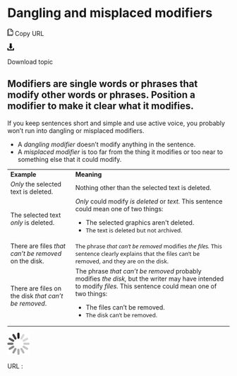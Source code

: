 ﻿# Dangling and misplaced modifiers

![Copy URL](media/dangling-misplaced-modifiers/Copy.png)
Copy URL

![Download](media/dangling-misplaced-modifiers/Download.png)

Download topic

## Modifiers are single words or phrases that modify other words or phrases. Position a modifier to make it clear what it modifies.

If you keep sentences short and simple and use active voice, you probably won’t run into dangling or misplaced modifiers. 

  - A *dangling modifier* doesn’t modify anything in the sentence. 
  - A *misplaced modifier* is too far from the thing it modifies or too near to something else that it could modify. 

<table>
<tbody>
<tr class="odd">
<td><b>Example</b></td>
<td><b>Meaning</b></td>
</tr>
<tr class="even">
<td><div>
<div>
<em>Only</em> the selected text is deleted. 
</div>
</div></td>
<td><div>
<div>
Nothing other than the selected text is deleted.
</div>
</div></td>
</tr>
<tr class="odd">
<td><div>
The selected text <em>only</em> is deleted.
</div></td>
<td><em>Only</em> could modify <em>is deleted</em> or <em>text.</em> This sentence could mean one of two things:
<ul>
<li>The selected graphics aren't deleted.</li>
<li><span style="line-height: 107%; font-family: Segoe UI; font-size: small;">The text is deleted but not archived. </span></li>
</ul></td>
</tr>
<tr class="even">
<td><div>
There are files <em>that can’t be removed</em> on the disk. 
</div></td>
<td><div>
<span style="line-height: 107%; font-family: Segoe UI; font-size: small;">The phrase <em>t</em></span><em><span style="line-height: 107%; font-family: Segoe UI; font-size: small;">hat can’t be removed</span></em> <span style="line-height: 107%; font-family: Segoe UI; font-size: small;">modifies <em>the files.</em> This sentence clearly explains that the files can’t be removed, and they are on the disk. </span>
</div></td>
</tr>
<tr class="odd">
<td><div>
There are files on the disk <em>that can’t be removed</em>.
</div></td>
<td>The phrase <em>that can’t be removed</em> probably modifies <em>the disk,</em> but the writer may have intended to modify <em>files.</em> This sentence could mean one of two things:
<ul>
<li>The files can’t be removed.</li>
<li><span style="line-height: 107%; font-family: Segoe UI; font-size: small;">The disk can’t be removed. </span></li>
</ul></td>
</tr>
</tbody>
</table>

![In progress](media/dangling-misplaced-modifiers/activity-large.gif)

URL :

